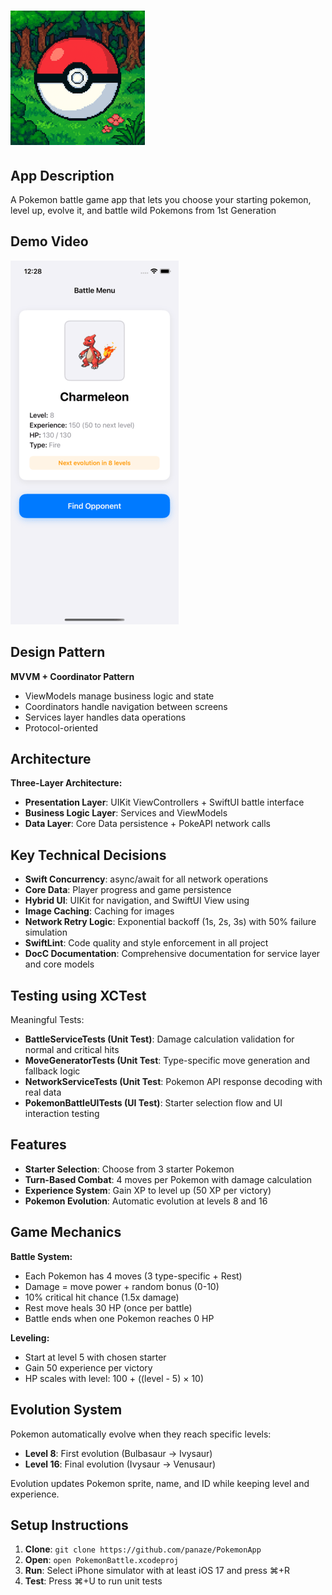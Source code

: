 # ![PokemonBattle_App](PokemonBattle_AppIcon.png)

## App Description
A Pokemon battle game app that lets you choose your starting pokemon, level up, evolve it, and battle wild Pokemons from 1st Generation

## Demo Video

[![PokemonBattle_Demo](VideoThumbnail.png)](https://youtube.com/shorts/i1Oyn4hLl2E)

## Design Pattern

**MVVM + Coordinator Pattern**
- ViewModels manage business logic and state
- Coordinators handle navigation between screens
- Services layer handles data operations
- Protocol-oriented

## Architecture

**Three-Layer Architecture:**
- **Presentation Layer**: UIKit ViewControllers + SwiftUI battle interface
- **Business Logic Layer**: Services and ViewModels
- **Data Layer**: Core Data persistence + PokeAPI network calls

## Key Technical Decisions

- **Swift Concurrency**: async/await for all network operations
- **Core Data**: Player progress and game persistence  
- **Hybrid UI**: UIKit for navigation, and SwiftUI View using
- **Image Caching**: Caching for images
- **Network Retry Logic**: Exponential backoff (1s, 2s, 3s) with 50% failure simulation
- **SwiftLint**: Code quality and style enforcement in all project
- **DocC Documentation**: Comprehensive documentation for service layer and core models

## Testing using XCTest
Meaningful Tests:
- **BattleServiceTests (Unit Test)**: Damage calculation validation for normal and critical hits
- **MoveGeneratorTests (Unit Test**: Type-specific move generation and fallback logic
- **NetworkServiceTests (Unit Test**: Pokemon API response decoding with real data
- **PokemonBattleUITests (UI Test)**: Starter selection flow and UI interaction testing

## Features

- **Starter Selection**: Choose from 3 starter Pokemon
- **Turn-Based Combat**: 4 moves per Pokemon with damage calculation
- **Experience System**: Gain XP to level up (50 XP per victory)
- **Pokemon Evolution**: Automatic evolution at levels 8 and 16

## Game Mechanics

**Battle System:**
- Each Pokemon has 4 moves (3 type-specific + Rest)
- Damage = move power + random bonus (0-10)
- 10% critical hit chance (1.5x damage)
- Rest move heals 30 HP (once per battle)
- Battle ends when one Pokemon reaches 0 HP

**Leveling:**
- Start at level 5 with chosen starter
- Gain 50 experience per victory
- HP scales with level: 100 + ((level - 5) × 10)

## Evolution System

Pokemon automatically evolve when they reach specific levels:
- **Level 8**: First evolution (Bulbasaur → Ivysaur)
- **Level 16**: Final evolution (Ivysaur → Venusaur)

Evolution updates Pokemon sprite, name, and ID while keeping level and experience.

## Setup Instructions

1. **Clone**: `git clone https://github.com/panaze/PokemonApp`
2. **Open**: `open PokemonBattle.xcodeproj`
3. **Run**: Select iPhone simulator with at least iOS 17 and press ⌘+R
4. **Test**: Press ⌘+U to run unit tests
